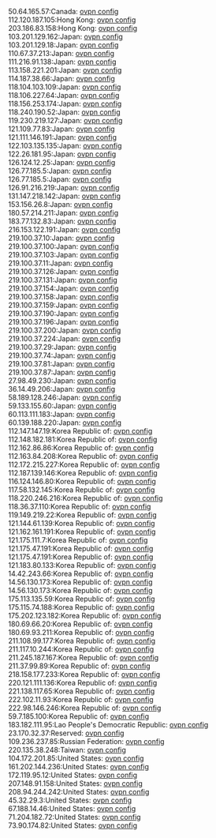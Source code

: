 50.64.165.57:Canada: [ovpn config](vpn/50_64_165_57.ovpn)  
112.120.187.105:Hong Kong: [ovpn config](vpn/112_120_187_105.ovpn)  
203.186.83.158:Hong Kong: [ovpn config](vpn/203_186_83_158.ovpn)  
103.201.129.162:Japan: [ovpn config](vpn/103_201_129_162.ovpn)  
103.201.129.18:Japan: [ovpn config](vpn/103_201_129_18.ovpn)  
110.67.37.213:Japan: [ovpn config](vpn/110_67_37_213.ovpn)  
111.216.91.138:Japan: [ovpn config](vpn/111_216_91_138.ovpn)  
113.158.221.201:Japan: [ovpn config](vpn/113_158_221_201.ovpn)  
114.187.38.66:Japan: [ovpn config](vpn/114_187_38_66.ovpn)  
118.104.103.109:Japan: [ovpn config](vpn/118_104_103_109.ovpn)  
118.106.227.64:Japan: [ovpn config](vpn/118_106_227_64.ovpn)  
118.156.253.174:Japan: [ovpn config](vpn/118_156_253_174.ovpn)  
118.240.190.52:Japan: [ovpn config](vpn/118_240_190_52.ovpn)  
119.230.219.127:Japan: [ovpn config](vpn/119_230_219_127.ovpn)  
121.109.77.83:Japan: [ovpn config](vpn/121_109_77_83.ovpn)  
121.111.146.191:Japan: [ovpn config](vpn/121_111_146_191.ovpn)  
122.103.135.135:Japan: [ovpn config](vpn/122_103_135_135.ovpn)  
122.26.181.95:Japan: [ovpn config](vpn/122_26_181_95.ovpn)  
126.124.12.25:Japan: [ovpn config](vpn/126_124_12_25.ovpn)  
126.77.185.5:Japan: [ovpn config](vpn/126_77_185_5.ovpn)  
126.77.185.5:Japan: [ovpn config](vpn/126_77_185_5.ovpn)  
126.91.216.219:Japan: [ovpn config](vpn/126_91_216_219.ovpn)  
131.147.218.142:Japan: [ovpn config](vpn/131_147_218_142.ovpn)  
153.156.26.8:Japan: [ovpn config](vpn/153_156_26_8.ovpn)  
180.57.214.211:Japan: [ovpn config](vpn/180_57_214_211.ovpn)  
183.77.132.83:Japan: [ovpn config](vpn/183_77_132_83.ovpn)  
216.153.122.191:Japan: [ovpn config](vpn/216_153_122_191.ovpn)  
219.100.37.10:Japan: [ovpn config](vpn/219_100_37_10.ovpn)  
219.100.37.100:Japan: [ovpn config](vpn/219_100_37_100.ovpn)  
219.100.37.103:Japan: [ovpn config](vpn/219_100_37_103.ovpn)  
219.100.37.11:Japan: [ovpn config](vpn/219_100_37_11.ovpn)  
219.100.37.126:Japan: [ovpn config](vpn/219_100_37_126.ovpn)  
219.100.37.131:Japan: [ovpn config](vpn/219_100_37_131.ovpn)  
219.100.37.154:Japan: [ovpn config](vpn/219_100_37_154.ovpn)  
219.100.37.158:Japan: [ovpn config](vpn/219_100_37_158.ovpn)  
219.100.37.159:Japan: [ovpn config](vpn/219_100_37_159.ovpn)  
219.100.37.190:Japan: [ovpn config](vpn/219_100_37_190.ovpn)  
219.100.37.196:Japan: [ovpn config](vpn/219_100_37_196.ovpn)  
219.100.37.200:Japan: [ovpn config](vpn/219_100_37_200.ovpn)  
219.100.37.224:Japan: [ovpn config](vpn/219_100_37_224.ovpn)  
219.100.37.29:Japan: [ovpn config](vpn/219_100_37_29.ovpn)  
219.100.37.74:Japan: [ovpn config](vpn/219_100_37_74.ovpn)  
219.100.37.81:Japan: [ovpn config](vpn/219_100_37_81.ovpn)  
219.100.37.87:Japan: [ovpn config](vpn/219_100_37_87.ovpn)  
27.98.49.230:Japan: [ovpn config](vpn/27_98_49_230.ovpn)  
36.14.49.206:Japan: [ovpn config](vpn/36_14_49_206.ovpn)  
58.189.128.246:Japan: [ovpn config](vpn/58_189_128_246.ovpn)  
59.133.155.60:Japan: [ovpn config](vpn/59_133_155_60.ovpn)  
60.113.111.183:Japan: [ovpn config](vpn/60_113_111_183.ovpn)  
60.139.188.220:Japan: [ovpn config](vpn/60_139_188_220.ovpn)  
112.147.147.19:Korea Republic of: [ovpn config](vpn/112_147_147_19.ovpn)  
112.148.182.181:Korea Republic of: [ovpn config](vpn/112_148_182_181.ovpn)  
112.162.86.86:Korea Republic of: [ovpn config](vpn/112_162_86_86.ovpn)  
112.163.84.208:Korea Republic of: [ovpn config](vpn/112_163_84_208.ovpn)  
112.172.215.227:Korea Republic of: [ovpn config](vpn/112_172_215_227.ovpn)  
112.187.139.146:Korea Republic of: [ovpn config](vpn/112_187_139_146.ovpn)  
116.124.146.80:Korea Republic of: [ovpn config](vpn/116_124_146_80.ovpn)  
117.58.132.145:Korea Republic of: [ovpn config](vpn/117_58_132_145.ovpn)  
118.220.246.216:Korea Republic of: [ovpn config](vpn/118_220_246_216.ovpn)  
118.36.37.110:Korea Republic of: [ovpn config](vpn/118_36_37_110.ovpn)  
119.149.219.22:Korea Republic of: [ovpn config](vpn/119_149_219_22.ovpn)  
121.144.61.139:Korea Republic of: [ovpn config](vpn/121_144_61_139.ovpn)  
121.162.161.191:Korea Republic of: [ovpn config](vpn/121_162_161_191.ovpn)  
121.175.111.7:Korea Republic of: [ovpn config](vpn/121_175_111_7.ovpn)  
121.175.47.191:Korea Republic of: [ovpn config](vpn/121_175_47_191.ovpn)  
121.175.47.191:Korea Republic of: [ovpn config](vpn/121_175_47_191.ovpn)  
121.183.80.133:Korea Republic of: [ovpn config](vpn/121_183_80_133.ovpn)  
14.42.243.66:Korea Republic of: [ovpn config](vpn/14_42_243_66.ovpn)  
14.56.130.173:Korea Republic of: [ovpn config](vpn/14_56_130_173.ovpn)  
14.56.130.173:Korea Republic of: [ovpn config](vpn/14_56_130_173.ovpn)  
175.113.135.59:Korea Republic of: [ovpn config](vpn/175_113_135_59.ovpn)  
175.115.74.188:Korea Republic of: [ovpn config](vpn/175_115_74_188.ovpn)  
175.202.123.182:Korea Republic of: [ovpn config](vpn/175_202_123_182.ovpn)  
180.69.66.20:Korea Republic of: [ovpn config](vpn/180_69_66_20.ovpn)  
180.69.93.211:Korea Republic of: [ovpn config](vpn/180_69_93_211.ovpn)  
211.108.99.177:Korea Republic of: [ovpn config](vpn/211_108_99_177.ovpn)  
211.117.10.244:Korea Republic of: [ovpn config](vpn/211_117_10_244.ovpn)  
211.245.187.167:Korea Republic of: [ovpn config](vpn/211_245_187_167.ovpn)  
211.37.99.89:Korea Republic of: [ovpn config](vpn/211_37_99_89.ovpn)  
218.158.177.233:Korea Republic of: [ovpn config](vpn/218_158_177_233.ovpn)  
220.121.111.136:Korea Republic of: [ovpn config](vpn/220_121_111_136.ovpn)  
221.138.117.65:Korea Republic of: [ovpn config](vpn/221_138_117_65.ovpn)  
222.102.11.93:Korea Republic of: [ovpn config](vpn/222_102_11_93.ovpn)  
222.98.146.246:Korea Republic of: [ovpn config](vpn/222_98_146_246.ovpn)  
59.7.185.100:Korea Republic of: [ovpn config](vpn/59_7_185_100.ovpn)  
183.182.111.95:Lao People's Democratic Republic: [ovpn config](vpn/183_182_111_95.ovpn)  
23.170.32.37:Reserved: [ovpn config](vpn/23_170_32_37.ovpn)  
109.236.237.85:Russian Federation: [ovpn config](vpn/109_236_237_85.ovpn)  
220.135.38.248:Taiwan: [ovpn config](vpn/220_135_38_248.ovpn)  
104.172.201.85:United States: [ovpn config](vpn/104_172_201_85.ovpn)  
161.202.144.236:United States: [ovpn config](vpn/161_202_144_236.ovpn)  
172.119.95.12:United States: [ovpn config](vpn/172_119_95_12.ovpn)  
207.148.91.158:United States: [ovpn config](vpn/207_148_91_158.ovpn)  
208.94.244.242:United States: [ovpn config](vpn/208_94_244_242.ovpn)  
45.32.29.3:United States: [ovpn config](vpn/45_32_29_3.ovpn)  
67.188.14.46:United States: [ovpn config](vpn/67_188_14_46.ovpn)  
71.204.182.72:United States: [ovpn config](vpn/71_204_182_72.ovpn)  
73.90.174.82:United States: [ovpn config](vpn/73_90_174_82.ovpn)  
